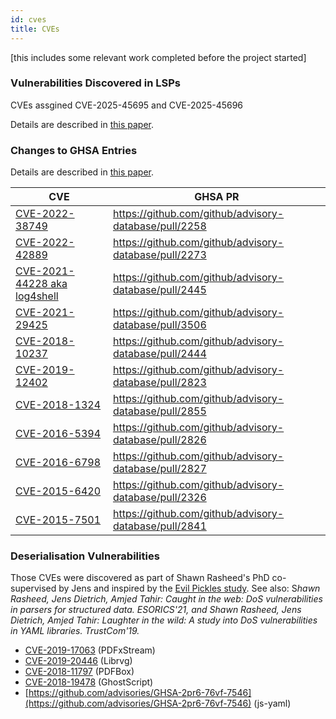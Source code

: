 ```yaml
---
id: cves
title: CVEs
---
```



[this includes some relevant work completed before the project started]

### Vulnerabilities Discovered in LSPs

CVEs assgined CVE-2025-45695 and CVE-2025-45696

Details are described in [this paper](https://valerio-terragni.github.io/assets/pdf/zhu-ase-2025.pdf).


### Changes to GHSA Entries 

Details are described in [this paper](https://dl.acm.org/doi/10.1145/3689944.3696165).

| CVE | GHSA PR |
| --- | --- |
| [CVE-2022-38749](https://nvd.nist.gov/vuln/detail/cve-2022-38749) | https://github.com/github/advisory-database/pull/2258 |
| [CVE-2022-42889](https://nvd.nist.gov/vuln/detail/CVE-2022-42889) |  https://github.com/github/advisory-database/pull/2273 |
| [CVE-2021-44228 aka log4shell](https://nvd.nist.gov/vuln/detail/CVE-2021-44228) |  https://github.com/github/advisory-database/pull/2445 |
| [CVE-2021-29425](https://nvd.nist.gov/vuln/detail/CVE-2021-29425) | https://github.com/github/advisory-database/pull/3506 | 
| [CVE-2018-10237](https://nvd.nist.gov/vuln/detail/CVE-2018-10237) |  https://github.com/github/advisory-database/pull/2444  |
| [CVE-2019-12402](https://nvd.nist.gov/vuln/detail/CVE-2019-12402) |  https://github.com/github/advisory-database/pull/2823 |
| [CVE-2018-1324](https://nvd.nist.gov/vuln/detail/CVE-2018-1324)  |  https://github.com/github/advisory-database/pull/2855 |
| [CVE-2016-5394](https://nvd.nist.gov/vuln/detail/CVE-2016-5394)  |  https://github.com/github/advisory-database/pull/2826 |
| [CVE-2016-6798](https://nvd.nist.gov/vuln/detail/CVE-2016-6798)  |  https://github.com/github/advisory-database/pull/2827 |
| [CVE-2015-6420](https://nvd.nist.gov/vuln/detail/CVE-2015-6420)  | https://github.com/github/advisory-database/pull/2326  |
| [CVE-2015-7501](https://nvd.nist.gov/vuln/detail/cve-2015-7501)  |  https://github.com/github/advisory-database/pull/2841 |



### Deserialisation Vulnerabilities

Those CVEs were discovered as part of Shawn Rasheed's PhD co-supervised by Jens and inspired by the [Evil Pickles study](https://drops.dagstuhl.de/storage/00lipics/lipics-vol074-ecoop2017/LIPIcs.ECOOP.2017.10/LIPIcs.ECOOP.2017.10.pdf). See also: S*hawn Rasheed, Jens Dietrich, Amjed Tahir: Caught in the web: DoS vulnerabilities in parsers for structured data. ESORICS'21, and Shawn Rasheed, Jens Dietrich, Amjed Tahir: Laughter in the wild: A study into DoS vulnerabilities in YAML libraries. TrustCom'19.*

- [CVE-2019-17063](https://nvd.nist.gov/vuln/detail/CVE-2019-17063) (PDFxStream)
- [CVE-2019-20446](https://nvd.nist.gov/vuln/detail/CVE-2019-20446) (Librvg) 
- [CVE-2018-11797](https://nvd.nist.gov/vuln/detail/cve-2018-11797) (PDFBox)
- [CVE-2018-19478](https://nvd.nist.gov/vuln/detail/CVE-2018-19478) (GhostScript)
- [https://github.com/advisories/GHSA-2pr6-76vf-7546](https://github.com/advisories/GHSA-2pr6-76vf-7546)  (js-yaml)




 



